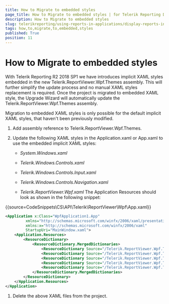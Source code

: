 ```yaml
---
title: How to Migrate to embedded styles
page_title: How to Migrate to embedded styles | for Telerik Reporting Documentation
description: How to Migrate to embedded styles
slug: telerikreporting/using-reports-in-applications/display-reports-in-applications/wpf-application/how-to-migrate-to-embedded-styles
tags: how,to,migrate,to,embedded,styles
published: True
position: 11
---
```


# How to Migrate to embedded styles



With Telerik Reporting R2 2018 SP1 we have introduces implicit XAML styles embedded in         the new Telerik.ReportViewer.Wpf.Themes assembly.         This will further simplify the update process and no manual XAML styles replacement is required.         Once the project is migrated to embedded XAML style, the Upgrade Wizard will         automatically update the Telerik.ReportViewer.Wpf.Themes assembly.       

Migration to embedded XAML styles is only possible for the default implicit XAML styles, that haven't been previously modified.       

1. Add assembly reference to Telerik.ReportViewer.Wpf.Themes.               

1. Update the following XAML styles in the Application.xaml or App.xaml to use the embedded implicit XAML styles:               
   + *System.Windows.xaml* 

   + *Telerik.Windows.Controls.xaml* 

   + *Telerik.Windows.Controls.Input.xaml* 

   + *Telerik.Windows.Controls.Navigation.xaml* 

   + *Telerik.ReportViewer.Wpf.xaml* 
    The Application Resources should look as shown in the following snippet:

{{source=CodeSnippets\CS\API\Telerik\ReportViewer\Wpf\App.xaml}}
````XML
<Application x:Class="WpfApplication1.App"
         xmlns="http://schemas.microsoft.com/winfx/2006/xaml/presentation"
         xmlns:x="http://schemas.microsoft.com/winfx/2006/xaml"
         StartupUri="MainWindow.xaml">
    <Application.Resources>
        <ResourceDictionary>
            <ResourceDictionary.MergedDictionaries>
                <ResourceDictionary Source="/Telerik.ReportViewer.Wpf.Themes;component/Themes/Fluent/System.Windows.xaml" />
                <ResourceDictionary Source="/Telerik.ReportViewer.Wpf.Themes;component/Themes/Fluent/Telerik.Windows.Controls.xaml" />
                <ResourceDictionary Source="/Telerik.ReportViewer.Wpf.Themes;component/Themes/Fluent/Telerik.Windows.Controls.Input.xaml" />
                <ResourceDictionary Source="/Telerik.ReportViewer.Wpf.Themes;component/Themes/Fluent/Telerik.Windows.Controls.Navigation.xaml" />
                <ResourceDictionary Source="/Telerik.ReportViewer.Wpf.Themes;component/Themes/Fluent/Telerik.ReportViewer.Wpf.xaml" />
            </ResourceDictionary.MergedDictionaries>
        </ResourceDictionary>
    </Application.Resources>
</Application>
````

1. Delete the above XAML files from the project.

